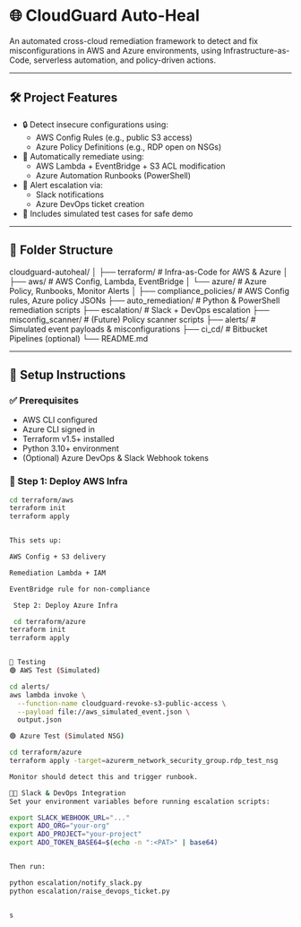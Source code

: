 # 🌐 CloudGuard Auto-Heal

An automated cross-cloud remediation framework to detect and fix misconfigurations in AWS and Azure environments, using Infrastructure-as-Code, serverless automation, and policy-driven actions.

---

## 🛠 Project Features

- 🔒 Detect insecure configurations using:
  - AWS Config Rules (e.g., public S3 access)
  - Azure Policy Definitions (e.g., RDP open on NSGs)
- 🔁 Automatically remediate using:
  - AWS Lambda + EventBridge + S3 ACL modification
  - Azure Automation Runbooks (PowerShell)
- 🚨 Alert escalation via:
  - Slack notifications
  - Azure DevOps ticket creation
- 🧪 Includes simulated test cases for safe demo

---

## 📁 Folder Structure

cloudguard-autoheal/
│
├── terraform/ # Infra-as-Code for AWS & Azure
│ ├── aws/ # AWS Config, Lambda, EventBridge
│ └── azure/ # Azure Policy, Runbooks, Monitor Alerts
│
├── compliance_policies/ # AWS Config rules, Azure policy JSONs
├── auto_remediation/ # Python & PowerShell remediation scripts
├── escalation/ # Slack + DevOps escalation
├── misconfig_scanner/ # (Future) Policy scanner scripts
├── alerts/ # Simulated event payloads & misconfigurations
├── ci_cd/ # Bitbucket Pipelines (optional)
└── README.md



---

## 🚀 Setup Instructions

### ✅ Prerequisites

- AWS CLI configured
- Azure CLI signed in
- Terraform v1.5+ installed
- Python 3.10+ environment
- (Optional) Azure DevOps & Slack Webhook tokens

### 🔹 Step 1: Deploy AWS Infra

```bash
cd terraform/aws
terraform init
terraform apply


This sets up:

AWS Config + S3 delivery

Remediation Lambda + IAM

EventBridge rule for non-compliance

 Step 2: Deploy Azure Infra

 cd terraform/azure
terraform init
terraform apply


🧪 Testing
🟢 AWS Test (Simulated)

cd alerts/
aws lambda invoke \
  --function-name cloudguard-revoke-s3-public-access \
  --payload file://aws_simulated_event.json \
  output.json

🟢 Azure Test (Simulated NSG)

cd terraform/azure
terraform apply -target=azurerm_network_security_group.rdp_test_nsg

Monitor should detect this and trigger runbook.

🧑‍💻 Slack & DevOps Integration
Set your environment variables before running escalation scripts:

export SLACK_WEBHOOK_URL="..."
export ADO_ORG="your-org"
export ADO_PROJECT="your-project"
export ADO_TOKEN_BASE64=$(echo -n ":<PAT>" | base64)


Then run:

python escalation/notify_slack.py
python escalation/raise_devops_ticket.py


s